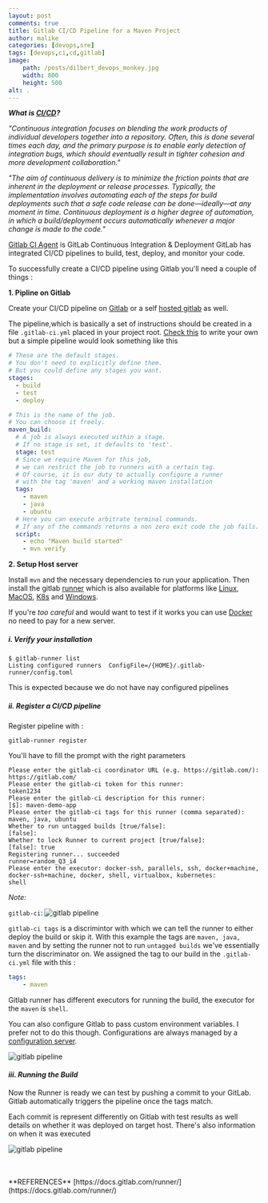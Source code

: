 ```yaml
---
layout: post
comments: true
title: Gitlab CI/CD Pipeline for a Maven Project
author: malike
categories: [devops,sre]
tags: [devops,ci,cd,gitlab]
image:
    path: /posts/dilbert_devops_monkey.jpg
    width: 800
    height: 500
alt: . 
---
```




_**What is [CI/CD](https://dzone.com/articles/what-is-cicd)?**_

_"Continuous integration focuses on blending the work products of individual developers together into a repository. Often, this is done several times each day, and the primary purpose is to enable early detection of integration bugs, which should eventually result in tighter cohesion and more development collaboration."_

_"The aim of continuous delivery is to minimize the friction points that are inherent in the deployment or release processes. Typically, the implementation involves automating each of the steps for build deployments such that a safe code release can be done—ideally—at any moment in time. Continuous deployment is a higher degree of automation, in which a build/deployment occurs automatically whenever a major change is made to the code."_



[Gitlab CI Agent](https://docs.gitlab.com/runner/) is GitLab Continuous Integration & Deployment
GitLab has integrated CI/CD pipelines to build, test, deploy, and monitor your code.


To successfully create a CI/CD pipeline using Gitlab you'll need a couple of things :


**1. Pipline on Gitlab**

Create your CI/CD pipeline on [Gitlab](https://gitlab.com) or a self [hosted gitlab]() as well.

The pipeline,which is basically a set of instructions should be created in a file `.gitlab-ci.yml` placed in your project root. 
[Check this](https://docs.gitlab.com/ee/ci/quick_start/) to write your own but a simple pipeline would look something like this

```yml
# These are the default stages.
# You don't need to explicitly define them.
# But you could define any stages you want.
stages:
  - build
  - test
  - deploy

# This is the name of the job.
# You can choose it freely.
maven_build:
  # A job is always executed within a stage.
  # If no stage is set, it defaults to 'test'.
  stage: test
  # Since we require Maven for this job,
  # we can restrict the job to runners with a certain tag.
  # Of course, it is our duty to actually configure a runner
  # with the tag 'maven' and a working maven installation
  tags:
    - maven
    - java
    - ubuntu
  # Here you can execute arbitrate terminal commands.
  # If any of the commands returns a non zero exit code the job fails.
  script:
    - echo "Maven build started"
    - mvn verify
```



**2. Setup Host server**

Install `mvn` and the necessary dependencies to run your application. Then install the gitlab [runner](https://docs.gitlab.com/runner/install/) which is also available for platforms like [Linux](https://docs.gitlab.com/runner/install/linux-manually.html), [MacOS](https://docs.gitlab.com/runner/install/osx.html), [K8s](https://docs.gitlab.com/runner/install/kubernetes.html) and [Windows](https://docs.gitlab.com/runner/install/windows.html). 

If you're _too careful_ and would want to test if it works you can use [Docker](https://docs.gitlab.com/runner/install/docker.html) no need to pay for a new server.

##### *i. Verify your installation*

```shell
$ gitlab-runner list
Listing configured runners  ConfigFile=/{HOME}/.gitlab-runner/config.toml
```

This is expected because we do not have nay configured pipelines

##### *ii. Register a CI/CD pipeline*

Register  pipeline with :

```shell
gitlab-runner register
```

You'll have to fill the prompt with the right parameters

```shell
Please enter the gitlab-ci coordinator URL (e.g. https://gitlab.com/):
https://gitlab.com/
Please enter the gitlab-ci token for this runner:
token1234
Please enter the gitlab-ci description for this runner:
[$]: maven-demo-app
Please enter the gitlab-ci tags for this runner (comma separated):
maven, java, ubuntu
Whether to run untagged builds [true/false]:
[false]:
Whether to lock Runner to current project [true/false]:
[false]: true
Registering runner... succeeded                     runner=random_Q3_i4
Please enter the executor: docker-ssh, parallels, ssh, docker+machine, docker-ssh+machine, docker, shell, virtualbox, kubernetes:
shell
```
*Note:* 

`gitlab-ci`:
![gitlab pipeline](/posts/pipeline-ci-cd-token.png) 

`gitlab-ci tags` is a discrimintor with which we can tell the runner to either deploy the build or skip it. With this example the tags are `maven, java, maven` and by setting the runner not to run `untagged builds` we've essentially turn the discriminator on. We assigned the tag to our build in the `.gitlab-ci.yml` file with this :

```yml
tags:
    - maven
```    
Gitlab runner has different executors for running the build, the executor for the `maven` is `shell`.

You can also configure Gitlab to pass custom environment variables. I prefer not to do this though. Configurations are always managed
by a [configuration server](https://malike.github.io/Configuration-Management-For-Microservices-And-Distributed-Systems.html).


![gitlab pipeline](/posts/pipeline-ci-cd-config.png) 


#### *iii. Running the Build*

Now the Runner is ready we can test by pushing a commit to your GitLab. Gitlab automatically triggers the pipeline once the tags match.

Each commit is represent differently on Gitlab with test results as well details on whether it was deployed on target host.
There's also information on when it was executed

![gitlab pipeline](/posts/pipeline-ci-cd.png) 



<br/>
<br/>
**REFERENCES**
[https://docs.gitlab.com/runner/](https://docs.gitlab.com/runner/)